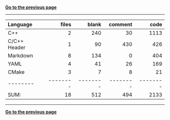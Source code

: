 [**Go to the previous page**](../../README.md)

----

Language|files|blank|comment|code
:-------|-------:|-------:|-------:|-------:
C++|2|240|30|1113
C/C++ Header|1|90|430|426
Markdown|8|134|0|404
YAML|4|41|26|169
CMake|3|7|8|21
--------|--------|--------|--------|--------
SUM:|18|512|494|2133

----


[**Go to the previous page**](../../README.md)
